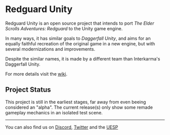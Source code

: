 # Redguard Unity
Redguard Unity is an open source project that intends to port _The Elder Scrolls Adventures: Redguard_ to the Unity game engine.

In many ways, it has similar goals to _Daggerfall Unity_, and aims for an equally faithful recreation of the original game in a new engine, but with several modernizations and improvements.

Despite the similar names, it is made by a different team than Interkarma's Daggerfall Unity.

For more details visit the [wiki](https://github.com/RGUnity/redguard-unity/wiki).

## Project Status
This project is still in the earliest stages, far away from even beeing considered an "alpha". The current release(s) only show some remade gameplay mechanics in an isolated test scene.

***
You can also find us on [Discord](https://discord.gg/wwSgvFhM), [Twitter](https://twitter.com/RGUnity) and the [UESP](https://en.uesp.net/wiki/Mod:Redguard_Unity)
